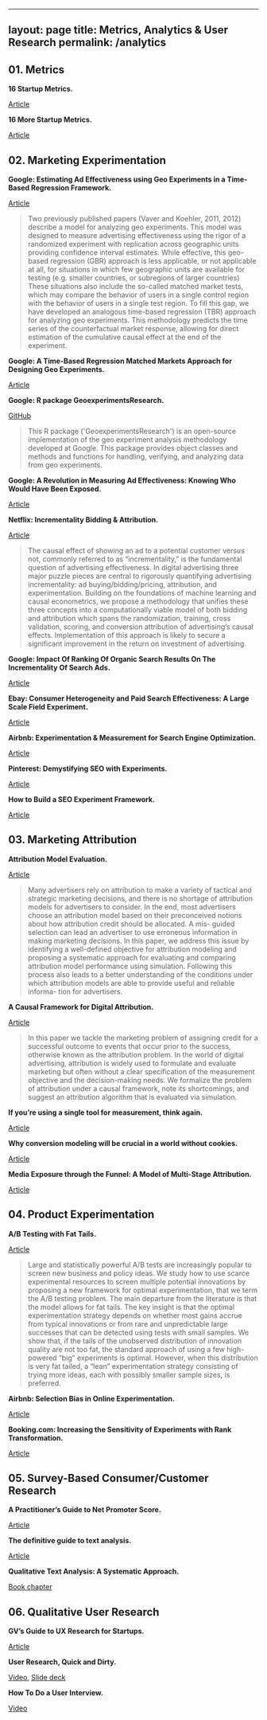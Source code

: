 
---
layout: page
title: Metrics, Analytics & User Research
permalink: /analytics
---

## 01. Metrics

**16 Startup Metrics.**

[Article](https://a16z.com/2015/08/21/16-metrics/)

**16 More Startup Metrics.**

[Article](https://a16z.com/2015/09/23/16-more-metrics/)

## 02. Marketing Experimentation

**Google: Estimating Ad Effectiveness using Geo Experiments in a Time-Based Regression Framework.**

[Article](https://static.googleusercontent.com/media/research.google.com/en//pubs/archive/45950.pdf)

> Two previously published papers (Vaver and Koehler, 2011, 2012) describe a model for analyzing geo experiments. This model was designed to measure advertising effectiveness using the rigor of a randomized experiment with replication across geographic units providing confidence interval estimates. While effective, this geo-based regression (GBR) approach is less applicable, or not applicable at all, for situations in which few geographic units are available for testing (e.g. smaller countries, or subregions of larger countries) These situations also include the so-called matched market tests, which may compare the behavior of users in a single control region with the behavior of users in a single test region. To fill this gap, we have developed an analogous time-based regression (TBR) approach for analyzing geo experiments. This methodology predicts the time series of the counterfactual market response, allowing for direct estimation of the cumulative causal effect at the end of the experiment.

**Google: A Time-Based Regression Matched Markets Approach for Designing Geo Experiments.**

[Article](https://storage.googleapis.com/pub-tools-public-publication-data/pdf/b1976d70ccf7119f2193ece2d3d378d5dd0dd7be.pdf)

**Google: R package GeoexperimentsResearch.**

[GitHub](https://github.com/google/GeoexperimentsResearch)

> This R package ('GeoexperimentsResearch') is an open-source implementation of the geo experiment analysis methodology developed at Google. This package provides object classes and methods and functions for handling, verifying, and analyzing data from geo experiments.

**Google: A Revolution in Measuring Ad Effectiveness: Knowing Who Would Have Been Exposed.**

[Article](https://www.thinkwithgoogle.com/intl/en-gb/marketing-resources/data-measurement/a-revolution-in-measuring-ad-effectiveness/)

**Netflix: Incrementality Bidding & Attribution.**

[Article](https://poseidon01.ssrn.com/delivery.php?ID=847004104083014073004109005080126126055092036006058054127082104102096123010086118011039049035031006028001089087025026100089121018007025078012084098083096103100084112018040048025124124126122127116022007071023028064090120079096074067102077090083028106064&EXT=pdf)

> The causal effect of showing an ad to a potential customer versus not, commonly referred to as “incrementality,” is the fundamental question of advertising effectiveness. In digital advertising three major puzzle pieces are central to rigorously quantifying advertising incrementality: ad buying/bidding/pricing, attribution, and experimentation. Building on the foundations of machine learning and causal econometrics, we propose a methodology that unifies these three concepts into a computationally viable model of both bidding and attribution which spans the randomization, training, cross validation, scoring, and conversion attribution of advertising’s causal effects. Implementation of this approach is likely to secure a significant improvement in the return on investment of advertising.

**Google: Impact Of Ranking Of Organic Search Results On The Incrementality Of Search Ads.**

[Article](http://static.googleusercontent.com/media/research.google.com/en//pubs/archive/37731.pdf)

**Ebay: Consumer Heterogeneity and Paid Search Effectiveness: A Large Scale Field Experiment.**

[Article](http://conference.nber.org/confer/2013/EoDs13/Tadelis.pdf)

**Airbnb: Experimentation & Measurement for Search Engine Optimization.**

[Article](https://medium.com/airbnb-engineering/experimentation-measurement-for-search-engine-optimization-b64136629760)

**Pinterest: Demystifying SEO with Experiments.**

[Article](https://medium.com/pinterest-engineering/demystifying-seo-with-experiments-a183b325cf4c)

**How to Build a SEO Experiment Framework.**

[Article](https://www.growthengblog.com/blog/2018/4/15/scaling-new-growth-opportunities-series-seo-basics)

## 03. Marketing Attribution

**Attribution Model Evaluation.**

[Article](https://storage.googleapis.com/pub-tools-public-publication-data/pdf/de1c3ab14fd52301fb193237fdffd45352159d5c.pdf)

> Many advertisers rely on attribution to make a variety of tactical and strategic marketing decisions, and there is no shortage of attribution models for advertisers to consider. In the end, most advertisers choose an attribution model based on their preconceived notions about how attribution credit should be allocated. A mis- guided selection can lead an advertiser to use erroneous information in making marketing decisions. In this paper, we address this issue by identifying a well-defined objective for attribution modeling and proposing a systematic approach for evaluating and comparing attribution model performance using simulation. Following this process also leads to a better understanding of the conditions under which attribution models are able to provide useful and reliable informa- tion for advertisers.

**A Causal Framework for Digital Attribution.**

[Article](https://storage.googleapis.com/pub-tools-public-publication-data/pdf/00ac9e279331692b816c7ad5bc10bc88cb555f25.pdf)

> In this paper we tackle the marketing problem of assigning credit for a successful outcome to events that occur prior to the success, otherwise known as the attribution problem. In the world of digital advertising, attribution is widely used to formulate and evaluate marketing but often without a clear specification of the measurement objective and the decision-making needs. We formalize the problem of attribution under a causal framework, note its shortcomings, and suggest an attribution algorithm that is evaluated via simulation.

**If you’re using a single tool for measurement, think again.**

[Article](https://www.thinkwithgoogle.com/marketing-resources/data-measurement/media-measurement-tools/)

**Why conversion modeling will be crucial in a world without cookies.**

[Article](https://www.thinkwithgoogle.com/marketing-resources/data-measurement/conversion-measurement-in-a-cookieless-world/)

**Media Exposure through the Funnel: A Model of Multi-Stage Attribution.**

[Article](https://poseidon01.ssrn.com/delivery.php?ID=623110115067019004064023028108122092051040069008061028095107008090009067077122030071123059021013106005121064005096068097083024105043041005072083103011121003022114096056082040091084090072092103000123101080010026066112028072029025027121079027020117001087&EXT=pdf)

## 04. Product Experimentation

**A/B Testing with Fat Tails.**

[Article](https://eduardomazevedo.github.io/papers/azevedo-et-al-ab.pdf)

> Large and statistically powerful A/B tests are increasingly popular to screen new business and policy ideas. We study how to use scarce experimental resources to screen multiple potential innovations by proposing a new framework for optimal experimentation, that we term the A/B testing problem. The main departure from the literature is that the model allows for fat tails. The key insight is that the optimal experimentation strategy depends on whether most gains accrue from typical innovations or from rare and unpredictable large successes that can be detected using tests with small samples. We show that, if the tails of the unobserved distribution of innovation quality are not too fat, the standard approach of using a few high-powered “big” experiments is optimal. However, when this distribution is very fat tailed, a “lean” experimentation strategy consisting of trying more ideas, each with possibly smaller sample sizes, is preferred.

**Airbnb: Selection Bias in Online Experimentation.**

[Article](https://medium.com/airbnb-engineering/selection-bias-in-online-experimentation-c3d67795cceb)

**Booking.com: Increasing the Sensitivity of Experiments with Rank Transformation.**

[Article](https://booking.ai/increasing-sensitivity-of-experiments-with-the-rank-transformation-draft-c01aff70b255)

## 05. Survey-Based Consumer/Customer Research

**A Practitioner’s Guide to Net Promoter Score.**

[Article](https://andrewchen.co/a-practitioners-guide-to-net-promoter-score/)

**The definitive guide to text analysis.**

[Article](https://www.qualtrics.com/experience-management/research/text-analysis/)

**Qualitative Text Analysis: A Systematic Approach.**

[Book chapter](https://link.springer.com/chapter/10.1007/978-3-030-15636-7_8)

## 06. Qualitative User Research

**GV’s Guide to UX Research for Startups.**

[Article](https://library.gv.com/gv-guide-to-uxresearch-for-startups-b6d0c8ac81b3)

**User Research, Quick and Dirty.**

[Video](https://library.gv.com/user-research-quick-and-dirty-1fcfa54c91c4), [Slide deck](https://www.dropbox.com/s/6kef5x79ap8f9v7/User-Research-Workshop_Google-Ventures_Feb2013.pdf?dl=0)

**How To Do a User Interview.**

[Video](https://youtu.be/Qq3OiHQ-HCU)